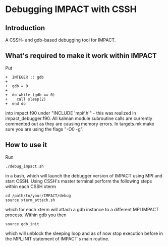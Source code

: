 # Debugging IMPACT with CSSH

## Introduction

A CSSH- and gdb-based debugging tool for IMPACT.

## What's required to make it work within IMPACT

Put 

```
+  INTEGER :: gdb
+
+  gdb = 0
+
+  do while (gdb == 0)
+    call sleep(2)
+  end do
```

into impact.f90 under "INCLUDE 'mpif.h'" - this was realized in impact_debugger.f90. All kalman module subroutine calls are currently commented out as they are causing memory errors. In targets.mk make sure you are using the flags "-O0 -g".

## How to use it

Run

```
./debug_impact.sh
```

in a bash, which will launch the debugger version of IMPACT using MPI and start CSSH. Using CSSH's master terminal perform the following steps within each CSSH xterm

``` 
cd /path/to/your/IMPACT/debug
source xterm_attach.sh
```
 
which for each xterm will attach a gdb instance to a different MPI IMPACT process. Within gdb you then 

```
source gdb_init
```

which will unblock the sleeping loop and as of now stop execution before in the MPI_INIT statement of IMPACT's main routine. 
